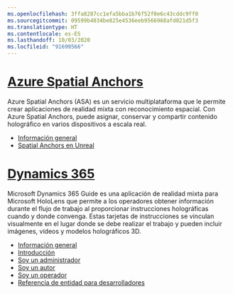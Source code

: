 ```yaml
---
ms.openlocfilehash: 3ffa8287cc1efa5bba1b76f52f0e6c43cddc9ff0
ms.sourcegitcommit: 09599b4034be825e4536eeb9566968afd021d5f3
ms.translationtype: HT
ms.contentlocale: es-ES
ms.lasthandoff: 10/03/2020
ms.locfileid: "91699566"
---
```


# <a name="azure-spatial-anchors"></a>[Azure Spatial Anchors](#tab/asa)

Azure Spatial Anchors (ASA) es un servicio multiplataforma que le permite crear aplicaciones de realidad mixta con reconocimiento espacial. Con Azure Spatial Anchors, puede asignar, conservar y compartir contenido holográfico en varios dispositivos a escala real.

* [Información general](https://docs.microsoft.com/azure/spatial-anchors/overview) 
* [Spatial Anchors en Unreal](../unreal/unreal-azure-spatial-anchors.md) 

# <a name="dynamics-365"></a>[Dynamics 365](#tab/D365)

Microsoft Dynamics 365 Guide es una aplicación de realidad mixta para Microsoft HoloLens que permite a los operadores obtener información durante el flujo de trabajo al proporcionar instrucciones holográficas cuando y donde convenga. Estas tarjetas de instrucciones se vinculan visualmente en el lugar donde se debe realizar el trabajo y pueden incluir imágenes, vídeos y modelos holográficos 3D.

* [Información general](https://docs.microsoft.com/dynamics365/mixed-reality/guides/) 
* [Introducción](https://docs.microsoft.com/dynamics365/mixed-reality/guides/get-started) 
* [Soy un administrador](https://docs.microsoft.com/dynamics365/mixed-reality/guides/setup)
* [Soy un autor](https://docs.microsoft.com/dynamics365/mixed-reality/guides/authoring-overview) 
* [Soy un operador](https://docs.microsoft.com/dynamics365/mixed-reality/guides/operator-overview) 
* [Referencia de entidad para desarrolladores](https://docs.microsoft.com/dynamics365/mixed-reality/guides/developer-entity-reference)
